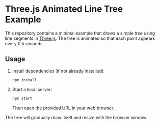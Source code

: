 # Three.js Animated Line Tree Example

This repository contains a minimal example that draws a simple tree using line segments in [Three.js](https://threejs.org/). The tree is animated so that each point appears every 0.5 seconds.

## Usage

1. Install dependencies (if not already installed):
   ```bash
   npm install
   ```
2. Start a local server:
   ```bash
   npm start
   ```
   Then open the provided URL in your web browser.

The tree will gradually draw itself and resize with the browser window.
